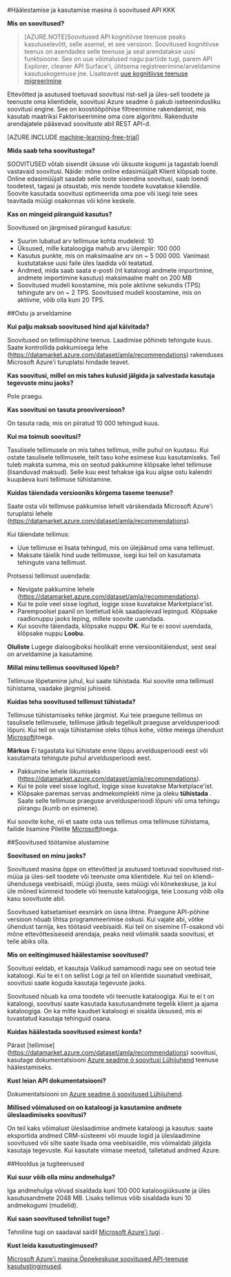 <properties 
    pageTitle="Häälestada ja kasutada seadme õ soovitusi API | Microsoft Azure'i" 
    description="Microsofti soovitused API ehitatud Azure seadme õ KKK" 
    services="machine-learning" 
    documentationCenter="" 
    authors="LuisCabrer" 
    manager="jhubbard" 
    editor="cgronlun"/>

<tags 
    ms.service="machine-learning" 
    ms.workload="data-services" 
    ms.tgt_pltfrm="na" 
    ms.devlang="na" 
    ms.topic="article" 
    ms.date="09/08/2016" 
    ms.author="luisca"/> 

#<a name="setting-up-and-using-machine-learning-recommendations-api-faq"></a>Häälestamise ja kasutamise masina õ soovitused API KKK


**Mis on soovitused?**

>[AZURE.NOTE]Soovitused API kognitiivse teenuse peaks kasutuselevõtt, selle asemel, et see versioon. Soovitused kognitiivse teenus on asendades selle teenuse ja seal arendatakse uusi funktsioone. See on uue võimalused nagu partiide tugi, parem API Explorer, cleaner API Surface'i, ühtsema registreerimine/arveldamine kasutuskogemuse jne.
> Lisateavet [uue kognitiivse teenuse migreerimine](http://aka.ms/recomigrate)

Ettevõtted ja asutused toetuvad soovitusi rist-sell ja üles-sell toodete ja teenuste oma klientidele, soovitusi Azure seadme õ pakub iseteenindusliku soovitusi engine. See on koostööpõhise filtreerimine rakendamist, mis kasutab maatriksi Faktoriseerimine oma core algoritmi. Rakenduste arendajatele pääsevad soovituste abil REST API-d. 

[AZURE.INCLUDE [machine-learning-free-trial](../../includes/machine-learning-free-trial.md)]

**Mida saab teha soovitustega?**

SOOVITUSED võtab sisendit üksuse või üksuste kogumi ja tagastab loendi vastavaid soovitusi. Näide: mõne online edasimüüjalt Klient klõpsab toote. Online edasimüüjalt saadab selle toote sisendina soovitusi, saab loendi toodetest, tagasi ja otsustab, mis nende toodete kuvatakse kliendile. Soovite kasutada soovitusi optimeerida oma poe või isegi teie sees teavitada müügi osakonnas või kõne keskele.

**Kas on mingeid piiranguid kasutus?**

Soovitused on järgmised piirangud kasutus:
* Suurim lubatud arv tellimuse kohta mudeleid: 10
* Üksused, mille kataloogiga mahub arvu ülempiir: 100 000
* Kasutus punkte, mis on maksimaalne arv on ~ 5 000 000. Vanimast kustutatakse uusi faile üles laadida või teatatud.
* Andmed, mida saab saata e-posti (nt kataloogi andmete importimine, andmete importimine kasutus) maksimaalne maht on 200 MB
* Soovitused mudeli koostamine, mis pole aktiivne sekundis (TPS) tehingute arv on ~ 2 TPS. Soovitused mudeli koostamine, mis on aktiivne, võib olla kuni 20 TPS.

##<a name="purchase-and-billing"></a>Ostu ja arveldamine 


**Kui palju maksab soovitused hind ajal käivitada?**

Soovitused on tellimispõhine teenus. Laadimise põhineb tehingute kuus. Saate kontrollida pakkumisega lehe (https://datamarket.azure.com/dataset/amla/recommendations) rakenduses Microsoft Azure'i turuplatsi hindade teavet.

**Kas soovitusi, millel on mis tahes kulusid jälgida ja salvestada kasutaja tegevuste minu jaoks?**

Pole praegu.

**Kas soovitusi on tasuta prooviversioon?**

On tasuta rada, mis on piiratud 10 000 tehingud kuus.

**Kui ma toimub soovitusi?**

Tasulisele tellimusele on mis tahes tellimus, mille puhul on kuutasu. Kui ostate tasulisele tellimusele, teilt tasu kohe esimese kuu kasutamiseks. Teil tuleb maksta summa, mis on seotud pakkumine klõpsake lehel tellimuse (lisanduvad maksud). Selle kuu eest tehakse iga kuu algse ostu kalendri kuupäeva kuni tellimuse tühistamine. 

**Kuidas täiendada versiooniks kõrgema taseme teenuse?**

Saate osta või tellimuse pakkumise lehelt värskendada Microsoft Azure'i turuplatsi lehele (https://datamarket.azure.com/dataset/amla/recommendations).

Kui täiendate tellimus:

* Uue tellimuse ei lisata tehingud, mis on ülejäänud oma vana tellimust. 
* Maksate täielik hind uude tellimusse, isegi kui teil on kasutamata tehingute vana tellimust.

Protsessi tellimust uuendada:

* Nevigate pakkumine lehele (https://datamarket.azure.com/dataset/amla/recommendations).
* Kui te pole veel sisse logitud, logige sisse kuvatakse Marketplace'ist.
* Parempoolsel paanil on loetletud kõik saadaolevad lepingud. Klõpsake raadionuppu jaoks leping, millele soovite uuendada.
* Kui soovite täiendada, klõpsake nuppu **OK**. Kui te ei soovi uuendada, klõpsake nuppu **Loobu**.

**Oluliste** Lugege dialoogiboksi hoolikalt enne versioonitäiendust, sest seal on arveldamine ja kasutamine.

**Millal minu tellimus soovitused lõpeb?**

Tellimuse lõpetamine juhul, kui saate tühistada. Kui soovite oma tellimust tühistama, vaadake järgmisi juhiseid.

**Kuidas teha soovitused tellimust tühistada?**

Tellimuse tühistamiseks tehke järgmist. Kui teie praegune tellimus on tasulisele tellimusele, tellimuse jätkub tegelikult praeguse arveldusperioodi lõpuni. Kui teil on vaja tühistamise oleks tõhus kohe, võtke meiega ühendust [Microsofti](https://support.microsoft.com/oas/default.aspx?gprid=17024&st=1&wfxredirect=1&sd=gn)toega.

**Märkus** Ei tagastata kui tühistate enne lõppu arveldusperioodi eest või kasutamata tehingute puhul arveldusperioodi eest.

* Pakkumine lehele liikumiseks (https://datamarket.azure.com/dataset/amla/recommendations).
* Kui te pole veel sisse logitud, logige sisse kuvatakse Marketplace'ist.
* Klõpsake paremas servas andmekomplekti nime ja oleku **tühistada** . Saate selle tellimuse praeguse arveldusperioodi lõpuni või oma tehingu piirangu (kumb on esimene).

Kui soovite kohe, nii et saate osta uus tellimus oma tellimuse tühistama, failide lisamine Piletite [Microsofti](https://support.microsoft.com/oas/default.aspx?gprid=17024&st=1&wfxredirect=1&sd=gn)toega.

##<a name="getting-started-with-recommendations"></a>Soovitused töötamise alustamine

**Soovitused on minu jaoks?** 

Soovitused masina õppe on ettevõtted ja asutused toetuvad soovitused rist-müüa ja üles-sell toodete või teenuste oma klientidele. Kui teil on kliendi-ühendusega veebisaidi, müügi jõusta, sees müügi või kõnekeskuse, ja kui üle mõned kümneid toodete või teenuste kataloogiga, teie Loosung võib olla kasu soovituste abil. 

Soovitused katsetamiset eesmärk on üsna lihtne. Praegune API-põhine versioon nõuab lihtsa programmeerimise oskusi. Kui vajate abi, võtke ühendust tarnija, kes töötasid veebisaidi. Kui teil on sisemine IT-osakond või mõne ettevõttesiseseid arendaja, peaks neid võimalik saada soovitusi, et teile abiks olla. 

**Mis on eeltingimused häälestamise soovitused?**

Soovitusi eeldab, et kasutaja Valikud samamoodi nagu see on seotud teie kataloogi. Kui te ei t on sellist Logi ja teil on klientide suunatud veebisait, soovitusi saate koguda kasutaja tegevuste jaoks. 

Soovitused nõuab ka oma toodete või teenuste kataloogiga. Kui te ei t on kataloogi, soovitusi saate kasutada kasutusandmete tegelik klient ja ajama kataloogiga. On ka mitte kaudset kataloogi ei sisalda üksused, mis ei tuvastatud kasutaja tehinguid osana.

**Kuidas häälestada soovitused esimest korda?**

Pärast [tellimise] (https://datamarket.azure.com/dataset/amla/recommendations) soovitusi, kasutage dokumentatsiooni [Azure seadme õ soovitusi Lühijuhend](machine-learning-recommendation-api-quick-start-guide.md) teenuse häälestamiseks.

**Kust leian API dokumentatsiooni?** 

Dokumentatsiooni on [Azure seadme õ soovitused Lühijuhend](machine-learning-recommendation-api-quick-start-guide.md).

**Millised võimalused on on kataloogi ja kasutamine andmete üleslaadimiseks soovitusi?**

On teil kaks võimalust üleslaadimise andmete kataloogi ja kasutus: saate eksportida andmed CRM-süsteemi või muude logid ja üleslaadimine soovitused või silte saate lisada oma veebisaidile, mis võimaldab jälgida kasutaja tegevuste. Kui kasutate viimase meetod, talletatud andmed Azure.

##<a name="maintenance-and-support"></a>Hooldus ja tugiteenused

**Kui suur võib olla minu andmehulga?**

Iga andmehulga võivad sisaldada kuni 100 000 kataloogiüksuste ja üles kasutusandmete 2048 MB.
Lisaks tellimus võib sisaldada kuni 10 andmekogumi (mudelid).

**Kui saan soovitused tehnilist tuge?**

Tehniline tugi on saadaval saidil [Microsoft Azure'i tugi](https://social.msdn.microsoft.com/forums/azure/home?forum=MachineLearning) .

**Kust leida kasutustingimused?**

[Microsoft Azure'i masina Õppekeskuse soovitused API-teenuse kasutustingimused](https://datamarket.azure.com/dataset/amla/recommendations#terms).



 

